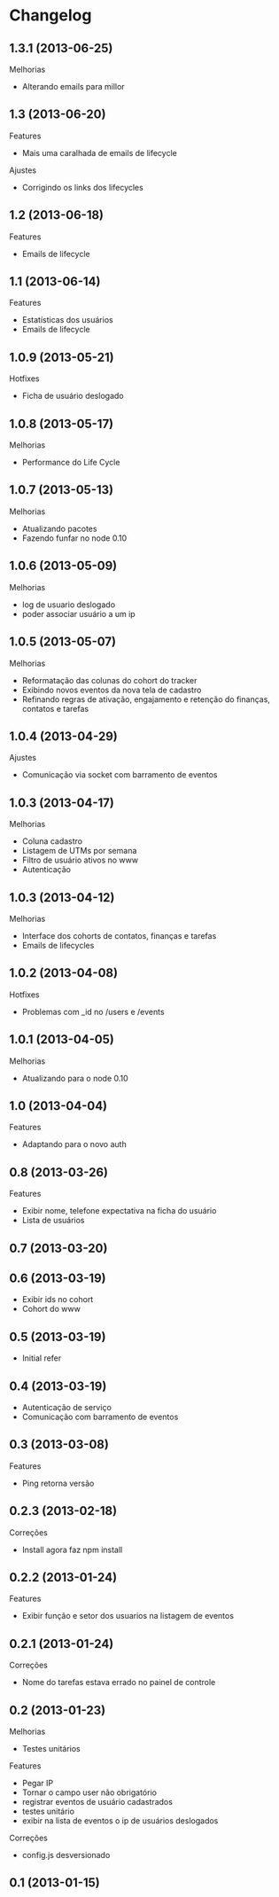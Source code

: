 Changelog
=========

## 1.3.1 (2013-06-25)

Melhorias
- Alterando emails para millor

## 1.3 (2013-06-20)

Features
- Mais uma caralhada de emails de lifecycle

Ajustes
- Corrigindo os links dos lifecycles

## 1.2 (2013-06-18)

Features
- Emails de lifecycle

## 1.1 (2013-06-14)

Features
- Estatísticas dos usuários
- Emails de lifecycle

## 1.0.9 (2013-05-21)

Hotfixes
- Ficha de usuário deslogado

## 1.0.8 (2013-05-17)

Melhorias
- Performance do Life Cycle

## 1.0.7 (2013-05-13)

Melhorias
- Atualizando pacotes
- Fazendo funfar no node 0.10

## 1.0.6 (2013-05-09)

Melhorias
- log de usuario deslogado
- poder associar usuário a um ip

## 1.0.5 (2013-05-07)

Melhorias
- Reformatação das colunas do cohort do tracker
- Exibindo novos eventos da nova tela de cadastro
- Refinando regras de ativação, engajamento e retenção do finanças, contatos e tarefas

## 1.0.4 (2013-04-29)

Ajustes
- Comunicação via socket com barramento de eventos

## 1.0.3 (2013-04-17)

Melhorias
- Coluna cadastro
- Listagem de UTMs por semana
- Filtro de usuário ativos no www
- Autenticação

## 1.0.3 (2013-04-12)

Melhorias
- Interface dos cohorts de contatos, finanças e tarefas
- Emails de lifecycles

## 1.0.2 (2013-04-08)

Hotfixes
- Problemas com _id no /users e /events

## 1.0.1 (2013-04-05)

Melhorias
- Atualizando para o node 0.10

## 1.0 (2013-04-04)

Features
- Adaptando para o novo auth

## 0.8 (2013-03-26)

Features
- Exibir nome, telefone expectativa na ficha do usuário
- Lista de usuários

## 0.7 (2013-03-20)

## 0.6 (2013-03-19)
- Exibir ids no cohort
- Cohort do www

## 0.5 (2013-03-19)
- Initial refer

## 0.4 (2013-03-19)
- Autenticação de serviço
- Comunicação com barramento de eventos

## 0.3 (2013-03-08)

Features
- Ping retorna versão

## 0.2.3 (2013-02-18)

Correções
- Install agora faz npm install

## 0.2.2 (2013-01-24)

Features
- Exibir função e setor dos usuarios na listagem de eventos

## 0.2.1 (2013-01-24)

Correções
- Nome do tarefas estava errado no painel de controle

## 0.2 (2013-01-23)

Melhorias
- Testes unitários

Features
- Pegar IP
- Tornar o campo user não obrigatório
- registrar eventos de usuário cadastrados
- testes unitário
- exibir na lista de eventos o ip de usuários deslogados

Correções
- config.js desversionado

## 0.1 (2013-01-15)

